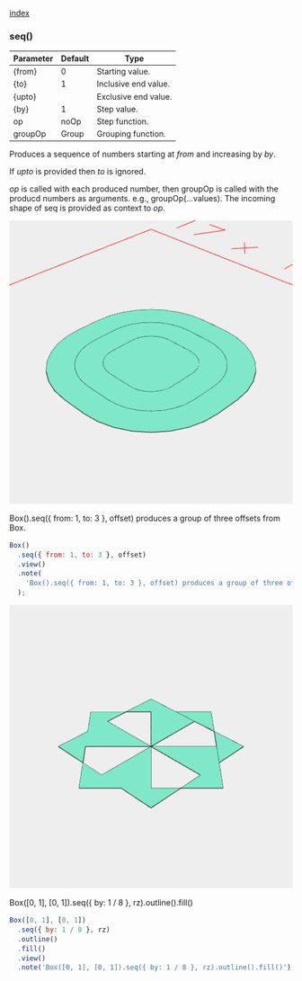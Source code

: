 [index](../../nb/api/index.md)
### seq()
Parameter|Default|Type
---|---|---
{from}|0|Starting value.
{to}|1|Inclusive end value.
{upto}||Exclusive end value.
{by}|1|Step value.
op|noOp|Step function.
groupOp|Group|Grouping function.

Produces a sequence of numbers starting at _from_ and increasing by _by_.

If _upto_ is provided then _to_ is ignored.

_op_ is called with each produced number, then groupOp is called with the producd numbers as arguments. e.g., groupOp(...values). The incoming shape of seq is provided as context to _op_.

![Image](seq.md.$2.png)

Box().seq({ from: 1, to: 3 }, offset) produces a group of three offsets from Box.

```JavaScript
Box()
  .seq({ from: 1, to: 3 }, offset)
  .view()
  .note(
    'Box().seq({ from: 1, to: 3 }, offset) produces a group of three offsets from Box.'
  );
```

![Image](seq.md.$3.png)

Box([0, 1], [0, 1]).seq({ by: 1 / 8 }, rz).outline().fill()

```JavaScript
Box([0, 1], [0, 1])
  .seq({ by: 1 / 8 }, rz)
  .outline()
  .fill()
  .view()
  .note('Box([0, 1], [0, 1]).seq({ by: 1 / 8 }, rz).outline().fill()');
```
